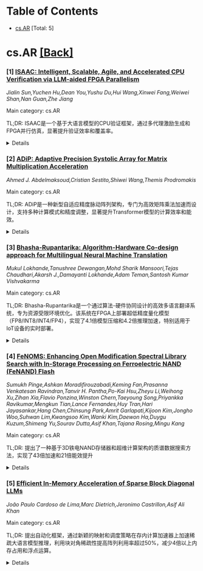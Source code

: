<div id=toc></div>

# Table of Contents

- [cs.AR](#cs.AR) [Total: 5]


<div id='cs.AR'></div>

# cs.AR [[Back]](#toc)

### [1] [ISAAC: Intelligent, Scalable, Agile, and Accelerated CPU Verification via LLM-aided FPGA Parallelism](https://arxiv.org/abs/2510.10225)
*Jialin Sun,Yuchen Hu,Dean You,Yushu Du,Hui Wang,Xinwei Fang,Weiwei Shan,Nan Guan,Zhe Jiang*

Main category: cs.AR

TL;DR: ISAAC是一个基于大语言模型的CPU验证框架，通过多代理激励生成和FPGA并行仿真，显著提升验证效率和覆盖率。


<details>
  <summary>Details</summary>
Motivation: 传统CPU验证方法存在瓶颈：前端激励生成缺乏微架构感知导致测试质量低，后端仿真基础设施即使使用FPGA加速也会因长时间测试而停滞，反馈延迟且调试周期长。

Method: ISAAC采用全栈LLM辅助验证框架：前端使用注入微架构知识和历史bug模式的多代理激励引擎生成针对性测试；后端引入轻量级前向快照机制和解耦的协同仿真架构，使单个指令集仿真器可并行驱动多个被测设计。

Result: 在成熟CPU验证中，相比软件RTL仿真实现最高17,536倍加速，并检测到多个先前未知的bug。

Conclusion: ISAAC通过消除长尾测试瓶颈和利用FPGA并行性，显著提高了仿真吞吐量，为CPU验证提供了高效解决方案。

Abstract: Functional verification is a critical bottleneck in integrated circuit
development, with CPU verification being especially time-intensive and
labour-consuming. Industrial practice relies on differential testing for CPU
verification, yet faces bottlenecks at nearly each stage of the framework
pipeline: front-end stimulus generation lacks micro-architectural awareness,
yielding low-quality and redundant tests that impede coverage closure and miss
corner cases. Meanwhile, back-end simulation infrastructure, even with FPGA
acceleration, often stalls on long-running tests and offers limited visibility,
delaying feedback and prolonging the debugging cycle. Here, we present ISAAC, a
full-stack, Large Language Model (LLM)-aided CPU verification framework with
FPGA parallelism, from bug categorisation and stimulus generation to simulation
infrastructure. To do so, we presented a multi-agent stimulus engine in ISAAC's
front-end, infused with micro-architectural knowledge and historical bug
patterns, generating highly targeted tests that rapidly achieve coverage goals
and capture elusive corner cases. In ISAAC's back-end, we introduce a
lightweight forward-snapshot mechanism and a decoupled co-simulation
architecture between the Instruction Set Simulator (ISS) and the Design Under
Test (DUT), enabling a single ISS to drive multiple DUTs in parallel. By
eliminating long-tail test bottlenecks and exploiting FPGA parallelism, the
simulation throughput is significantly improved. As a demonstration, we used
ISAAC to verify a mature CPU that has undergone multiple successful tape-outs.
Results show up to 17,536x speed-up over software RTL simulation, while
detecting several previously unknown bugs, two of which are reported in this
paper.

</details>


### [2] [ADiP: Adaptive Precision Systolic Array for Matrix Multiplication Acceleration](https://arxiv.org/abs/2510.10623)
*Ahmed J. Abdelmaksoud,Cristian Sestito,Shiwei Wang,Themis Prodromakis*

Main category: cs.AR

TL;DR: ADiP是一种新型自适应精度脉动阵列架构，专门为高效矩阵乘法加速而设计，支持多种计算模式和精度调整，显著提升Transformer模型的计算效率和能效。


<details>
  <summary>Details</summary>
Motivation: Transformer模型对矩阵乘法有巨大需求，需要高效加速来应对其内存和计算要求。量化技术可以减少内存使用，但需要可重构架构来动态调整精度以实现更高效的计算。

Method: 提出ADiP架构，包含NxN自适应精度处理单元和共享累加器，支持对称单矩阵乘法和不对称多矩阵乘法，能够适应8bitx8bit、8bitx4bit、8bitx2bit等不同精度。

Result: 在22nm商用技术下，ADiP实现了高达4倍的计算吞吐量提升。在GPT-2 Medium、BERT Large和BitNet-1.58B模型上，延迟改善最高达53.6%，BitNet-1.58B MHA工作负载的能效改善达24.4%。64x64规模下峰值吞吐量分别为8.192 TOPS、16.384 TOPS和32.768 TOPS。

Conclusion: ADiP架构通过自适应精度和多种计算模式，有效提升了矩阵乘法的计算效率和能效，特别适用于现代AI中的Transformer模型加速。

Abstract: Transformers are at the core of modern AI nowadays. They rely heavily on
matrix multiplication and require efficient acceleration due to their
substantial memory and computational requirements. Quantization plays a vital
role in reducing memory usage, and can be exploited for computations by
designing reconfigurable architectures that enhance matrix multiplication by
dynamically adjusting the precision. This paper proposes ADiP, a novel
adaptive-precision systolic array architecture designed for efficient matrix
multiplication acceleration.The proposed architecture consists of NxN
adaptive-precision processing elements (PEs) and shared accumulators. ADiP
supports multiple computation modes, including symmetric single-matrix
multiplication as well as asymmetric multi-matrix multiplication with a shared
input matrix, thereby improving data-reuse and PE utilization. In addition,
ADiP maximizes the computational density by adapting to different precisions,
such as 8bitx8bit, 8bitx4bit, and 8bitx2bit. Analytical models are developed
for ADiP architecture, including latency and throughput for versatile
architecture configurations. A comprehensive hardware design space exploration
is demonstrated using 22nm commercial technology, achieving up to a 4x higher
computational throughput. Furthermore, ADiP is evaluated on different
transformer workloads from GPT-2 Medium, BERT Large, and BitNet-1.58B models,
delivering latency improvement up to 53.6%, and energy improvement up to 24.4%
for BitNet-1.58B MHA workloads. At a 64x64 size with 4096 PEs, ADiP achieves a
peak throughput of 8.192 TOPS, 16.384 TOPS, and 32.768 TOPS for 8bitx8bit,
8bitx4bit, and 8bitx2bit operations, respectively.

</details>


### [3] [Bhasha-Rupantarika: Algorithm-Hardware Co-design approach for Multilingual Neural Machine Translation](https://arxiv.org/abs/2510.10676)
*Mukul Lokhande,Tanushree Dewangan,Mohd Sharik Mansoori,Tejas Chaudhari,Akarsh J.,Damayanti Lokhande,Adam Teman,Santosh Kumar Vishvakarma*

Main category: cs.AR

TL;DR: Bhasha-Rupantarika是一个通过算法-硬件协同设计的高效多语言翻译系统，专为资源受限环境优化。该系统在FPGA上部署超低精度量化模型（FP8/INT8/INT4/FP4），实现了4.1倍模型压缩和4.2倍推理加速，特别适用于IoT设备的实时部署。


<details>
  <summary>Details</summary>
Motivation: 针对资源受限环境（如IoT设备）中多语言翻译系统的部署需求，需要开发轻量高效的解决方案。传统模型在计算资源和存储方面要求较高，难以在边缘设备上实时运行。

Method: 采用算法-硬件协同设计方法，研究在FPGA加速器上部署超低精度量化模型（FP8、INT8、INT4、FP4）。系统支持印度语言与国际语言之间的双向翻译，特别关注低资源语言环境。

Result: FP4量化实现4.1倍模型大小缩减和4.2倍推理速度提升，吞吐量达66 tokens/s（提升4.8倍）。FPGA部署减少1.96倍LUTs和1.65倍FFs，相比OPU和HPTA分别提升2.2倍和4.6倍吞吐量。

Conclusion: 该研究证明了超低精度量化在FPGA上的有效性，为可部署的多语言AI系统提供了可行的解决方案。代码和数据集已公开，便于研究人员快速集成和进一步开发。

Abstract: This paper introduces Bhasha-Rupantarika, a light and efficient multilingual
translation system tailored through algorithm-hardware codesign for
resource-limited settings. The method investigates model deployment at
sub-octet precision levels (FP8, INT8, INT4, and FP4), with experimental
results indicating a 4.1x reduction in model size (FP4) and a 4.2x speedup in
inference speed, which correlates with an increased throughput of 66 tokens/s
(improvement by 4.8x). This underscores the importance of ultra-low precision
quantization for real-time deployment in IoT devices using FPGA accelerators,
achieving performance on par with expectations. Our evaluation covers
bidirectional translation between Indian and international languages,
showcasing its adaptability in low-resource linguistic contexts. The FPGA
deployment demonstrated a 1.96x reduction in LUTs and a 1.65x decrease in FFs,
resulting in a 2.2x enhancement in throughput compared to OPU and a 4.6x
enhancement compared to HPTA. Overall, the evaluation provides a viable
solution based on quantisation-aware translation along with hardware efficiency
suitable for deployable multilingual AI systems. The entire codes
[https://github.com/mukullokhande99/Bhasha-Rupantarika/] and dataset for
reproducibility are publicly available, facilitating rapid integration and
further development by researchers.

</details>


### [4] [FeNOMS: Enhancing Open Modification Spectral Library Search with In-Storage Processing on Ferroelectric NAND (FeNAND) Flash](https://arxiv.org/abs/2510.10872)
*Sumukh Pinge,Ashkan Moradifirouzabadi,Keming Fan,Prasanna Venkatesan Ravindran,Tanvir H. Pantha,Po-Kai Hsu,Zheyu Li,Weihong Xu,Zihan Xia,Flavio Ponzina,Winston Chern,Taeyoung Song,Priyankka Ravikumar,Mengkun Tian,Lance Fernandes,Huy Tran,Hari Jayasankar,Hang Chen,Chinsung Park,Amrit Garlapati,Kijoon Kim,Jongho Woo,Suhwan Lim,Kwangsoo Kim,Wanki Kim,Daewon Ha,Duygu Kuzum,Shimeng Yu,Sourav Dutta,Asif Khan,Tajana Rosing,Mingu Kang*

Main category: cs.AR

TL;DR: 提出了一种基于3D铁电NAND存储器和超维计算架构的质谱数据搜索方法，实现了43倍加速和21倍能效提升


<details>
  <summary>Details</summary>
Motivation: 质谱数据快速增长至数百TB规模，传统处理器难以高效处理大规模库搜索，需要新的存储计算架构

Method: 结合3D铁电NAND存储器和超维计算，采用双边界近似匹配距离度量，并行化向量计算

Result: 相比最先进的3D NAND方法，实现了43倍速度提升和21倍能效提升，同时保持相当的准确性

Conclusion: 该存储计算架构为大规模质谱数据搜索提供了高效的解决方案

Abstract: The rapid expansion of mass spectrometry (MS) data, now exceeding hundreds of
terabytes, poses significant challenges for efficient, large-scale library
search - a critical component for drug discovery. Traditional processors
struggle to handle this data volume efficiently, making in-storage computing
(ISP) a promising alternative. This work introduces an ISP architecture
leveraging a 3D Ferroelectric NAND (FeNAND) structure, providing significantly
higher density, faster speeds, and lower voltage requirements compared to
traditional NAND flash. Despite its superior density, the NAND structure has
not been widely utilized in ISP applications due to limited throughput
associated with row-by-row reads from serially connected cells. To overcome
these limitations, we integrate hyperdimensional computing (HDC), a
brain-inspired paradigm that enables highly parallel processing with simple
operations and strong error tolerance. By combining HDC with the proposed
dual-bound approximate matching (D-BAM) distance metric, tailored to the FeNAND
structure, we parallelize vector computations to enable efficient MS spectral
library search, achieving 43x speedup and 21x higher energy efficiency over
state-of-the-art 3D NAND methods, while maintaining comparable accuracy.

</details>


### [5] [Efficient In-Memory Acceleration of Sparse Block Diagonal LLMs](https://arxiv.org/abs/2510.11192)
*João Paulo Cardoso de Lima,Marc Dietrich,Jeronimo Castrillon,Asif Ali Khan*

Main category: cs.AR

TL;DR: 提出自动化框架，通过新颖的映射和调度策略在存内计算加速器上加速稀疏大语言模型推理，利用块对角稀疏性提高阵列利用率超过50%，减少4倍以上内存占用和浮点运算。


<details>
  <summary>Details</summary>
Motivation: 结构化稀疏性使大语言模型能在资源受限系统上部署，但传统冯·诺依曼架构上推理成本高昂。存内计算架构通过内存中直接计算缓解此问题，但稀疏矩阵在CIM阵列上的简单映射会导致阵列利用率低和计算效率下降。

Method: 开发自动化框架，采用新颖的映射和调度策略，利用块对角稀疏性来优化稀疏LLM在CIM加速器上的部署。

Result: CIM阵列利用率提高超过50%，内存占用和浮点运算数量均减少4倍以上。

Conclusion: 该框架成功解决了稀疏LLM在CIM加速器上的效率问题，显著提升了推理性能。

Abstract: Structured sparsity enables deploying large language models (LLMs) on
resource-constrained systems. Approaches like dense-to-sparse fine-tuning are
particularly compelling, achieving remarkable structured sparsity by reducing
the model size by over 6.7x, while still maintaining acceptable accuracy.
Despite this reduction, LLM inference, especially the decode stage being
inherently memory-bound, is extremely expensive on conventional Von-Neumann
architectures. Compute-in-memory (CIM) architectures mitigate this by
performing computations directly in memory, and when paired with sparse LLMs,
enable storing and computing the entire model in memory, eliminating the data
movement on the off-chip bus and improving efficiency. Nonetheless, naively
mapping sparse matrices onto CIM arrays leads to poor array utilization and
diminished computational efficiency. In this paper, we present an automated
framework with novel mapping and scheduling strategies to accelerate sparse LLM
inference on CIM accelerators. By exploiting block-diagonal sparsity, our
approach improves CIM array utilization by over 50%, achieving more than 4x
reduction in both memory footprint and the number of required floating-point
operations.

</details>
